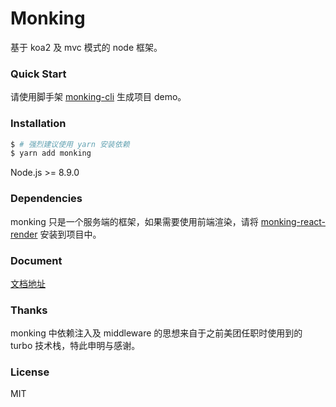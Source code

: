 # Monking

基于 koa2 及 mvc 模式的 node 框架。

### Quick Start

请使用脚手架 [monking-cli](https://github.com/chenhebing/monking-cli) 生成项目 demo。

### Installation

``` bash
$ # 强烈建议使用 yarn 安装依赖
$ yarn add monking
```
Node.js >= 8.9.0

### Dependencies

monking 只是一个服务端的框架，如果需要使用前端渲染，请将 [monking-react-render](https://github.com/chenhebing/monking-react-render) 安装到项目中。

### Document

 [文档地址](https://github.com/chenhebing/monking/blob/master/doc/index.md)

 ### Thanks

 monking 中依赖注入及 middleware 的思想来自于之前美团任职时使用到的 turbo 技术栈，特此申明与感谢。

### License

MIT